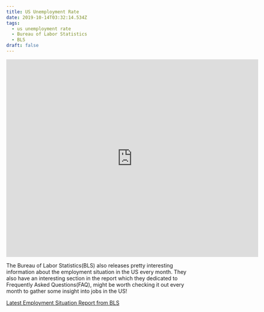 ```yaml
---
title: US Unemployment Rate
date: 2019-10-14T03:32:14.534Z
tags:
  - us unemployment rate
  - Bureau of Labor Statistics
  - BLS
draft: false
---
```

<iframe src="https://fred.stlouisfed.org/graph/graph-landing.php?g=lFU9&width=670&height=475" scrolling="no" frameborder="0"style="overflow:hidden; width:670px; height:525px;" allowTransparency="true"></iframe>



The Bureau of Labor Statistics(BLS) also releases pretty interesting information about the employment situation in the US every month. They also have an interesting section in the report which they dedicated to Frequently Asked Questions(FAQ), might be worth checking it out every month to gather some insight into jobs in the US!

[Latest Employment Situation Report from BLS](https://www.bls.gov/news.release/pdf/empsit.pdf)
